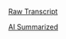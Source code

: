 [Raw Transcript](https://github.com/MCBasterSheet/MCBasterSheet/blob/main/MCB150/pages/Lectures/Raw-Transcripts/Raw%20Transcript%202-19-2024.md)

[AI Summarized](https://github.com/MCBasterSheet/MCBasterSheet/blob/main/MCB150/pages/Lectures/AI-Summaries/AI%20Summarized%202-19-2024.md)

